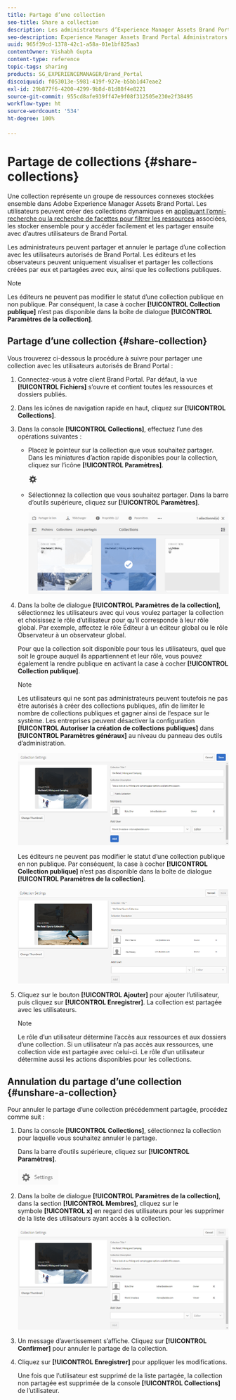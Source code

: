 ```yaml
---
title: Partage d’une collection
seo-title: Share a collection
description: Les administrateurs d’Experience Manager Assets Brand Portal peuvent partager et annuler le partage d’une collection, dynamique ou non, avec les utilisateurs autorisés. Les éditeurs peuvent uniquement visualiser et partager les collections créées par eux et partagées avec eux, ainsi que les collections publiques.
seo-description: Experience Manager Assets Brand Portal Administrators can share and unshare a collection or a smart collection with authorized users. Editors can view and share only the collections created by them, shared with them, and public collections.
uuid: 965f39cd-1378-42c1-a58a-01e1bf825aa3
contentOwner: Vishabh Gupta
content-type: reference
topic-tags: sharing
products: SG_EXPERIENCEMANAGER/Brand_Portal
discoiquuid: f053013e-5981-419f-927e-b5bb1d47eae2
exl-id: 29b877f6-4200-4299-9b8d-81d88f4e8221
source-git-commit: 955cd8afe939ff47e9f08f312505e230e2f38495
workflow-type: ht
source-wordcount: '534'
ht-degree: 100%

---
```


# Partage de collections {#share-collections}

Une collection représente un groupe de ressources connexes stockées ensemble dans Adobe Experience Manager Assets Brand Portal. Les utilisateurs peuvent créer des collections dynamiques en [appliquant l’omni-recherche ou la recherche de facettes pour filtrer les ressources](brand-portal-searching.md) associées, les stocker ensemble pour y accéder facilement et les partager ensuite avec d’autres utilisateurs de Brand Portal.

Les administrateurs peuvent partager et annuler le partage d’une collection avec les utilisateurs autorisés de Brand Portal. Les éditeurs et les observateurs peuvent uniquement visualiser et partager les collections créées par eux et partagées avec eux, ainsi que les collections publiques.

>[!NOTE]
>
>Les éditeurs ne peuvent pas modifier le statut d’une collection publique en non publique. Par conséquent, la case à cocher **[!UICONTROL Collection publique]** n’est pas disponible dans la boîte de dialogue **[!UICONTROL Paramètres de la collection]**.

## Partage d’une collection {#share-collection}

Vous trouverez ci-dessous la procédure à suivre pour partager une collection avec les utilisateurs autorisés de Brand Portal :

1. Connectez-vous à votre client Brand Portal. Par défaut, la vue **[!UICONTROL Fichiers]** s’ouvre et contient toutes les ressources et dossiers publiés.

1. Dans les icônes de navigation rapide en haut, cliquez sur **[!UICONTROL Collections]**.

1. Dans la console **[!UICONTROL Collections]**, effectuez l’une des opérations suivantes :

   * Placez le pointeur sur la collection que vous souhaitez partager. Dans les miniatures d’action rapide disponibles pour la collection, cliquez sur l’icône **[!UICONTROL Paramètres]**.

      ![](assets/settings-icon.png)

   * Sélectionnez la collection que vous souhaitez partager. Dans la barre d’outils supérieure, cliquez sur **[!UICONTROL Paramètres]**.

      ![](assets/collection-console.png)

1. Dans la boîte de dialogue **[!UICONTROL Paramètres de la collection]**, sélectionnez les utilisateurs avec qui vous voulez partager la collection et choisissez le rôle d’utilisateur pour qu’il corresponde à leur rôle global. Par exemple, affectez le rôle Éditeur à un éditeur global ou le rôle Observateur à un observateur global.

   Pour que la collection soit disponible pour tous les utilisateurs, quel que soit le groupe auquel ils appartiennent et leur rôle, vous pouvez également la rendre publique en activant la case à cocher **[!UICONTROL Collection publique]**.

   >[!NOTE]
   >
   >Les utilisateurs qui ne sont pas administrateurs peuvent toutefois ne pas être autorisés à créer des collections publiques, afin de limiter le nombre de collections publiques et gagner ainsi de l’espace sur le système. Les entreprises peuvent désactiver la configuration **[!UICONTROL Autoriser la création de collections publiques]** dans **[!UICONTROL Paramètres généraux]** au niveau du panneau des outils d’administration.

   ![](assets/collection_sharingadduser.png)

   Les éditeurs ne peuvent pas modifier le statut d’une collection publique en non publique. Par conséquent, la case à cocher **[!UICONTROL Collection publique]** n’est pas disponible dans la boîte de dialogue **[!UICONTROL Paramètres de la collection]**.

   ![](assets/collection-setting-editor.png)

1. Cliquez sur le bouton **[!UICONTROL Ajouter]** pour ajouter l’utilisateur, puis cliquez sur **[!UICONTROL Enregistrer]**. La collection est partagée avec les utilisateurs.

   >[!NOTE]
   >
   >Le rôle d’un utilisateur détermine l’accès aux ressources et aux dossiers d’une collection. Si un utilisateur n’a pas accès aux ressources, une collection vide est partagée avec celui-ci. Le rôle d’un utilisateur détermine aussi les actions disponibles pour les collections.

## Annulation du partage d’une collection {#unshare-a-collection}

Pour annuler le partage d’une collection précédemment partagée, procédez comme suit :

1. Dans la console **[!UICONTROL Collections]**, sélectionnez la collection pour laquelle vous souhaitez annuler le partage.

   Dans la barre d’outils supérieure, cliquez sur **[!UICONTROL Paramètres]**.

   ![](assets/collection_settings.png)

1. Dans la boîte de dialogue **[!UICONTROL Paramètres de la collection]**, dans la section **[!UICONTROL Membres]**, cliquez sur le symbole **[!UICONTROL x]** en regard des utilisateurs pour les supprimer de la liste des utilisateurs ayant accès à la collection.

   ![](assets/unshare_collection.png)

1. Un message d’avertissement s’affiche. Cliquez sur **[!UICONTROL Confirmer]** pour annuler le partage de la collection.

1. Cliquez sur **[!UICONTROL Enregistrer]** pour appliquer les modifications.

   Une fois que l’utilisateur est supprimé de la liste partagée, la collection non partagée est supprimée de la console **[!UICONTROL Collections]** de l’utilisateur.

<!--
1. Click the overlay icon on the left, and choose **[!UICONTROL Navigation]**.

   ![](assets/contenttree-1.png)

1. From the siderail on the left, click **[!UICONTROL Collections]**.

   ![](assets/access_collections.png)

1. From the **[!UICONTROL Collections]** console, do one of the following:

    * Hover the pointer over the collection you want to share. From the quick action thumbnails available for the collection, click the **[!UICONTROL Settings]** icon.

   ![](assets/settings_thumbnail.png)

    * Select the collection you want to share. From the toolbar at the top, click **[!UICONTROL Settings]**.
    
   ![](assets/collection-sharing.png)

1. In the [!UICONTROL Collection Settings] dialog box, select the users or groups with whom you want to share the collection and select the role for a user or a group to match their global role. For example, assign the Editor role to a global editor, the Viewer role to a global viewer.

   Alternatively, to make the collection available to all users irrespective of their group membership and role, make it public by selecting the **[!UICONTROL Public Collection]** check-box.

   >[!NOTE]
   >
   >However, non-admin users can be restricted from creating public collections, to avoid having numerous public collections so that system space can be saved. Organizations can disable the **[!UICONTROL Allow public collections creation]** configuration from [!UICONTROL General] settings available in admin tools panel.

   ![](assets/collection_sharingadduser.png)

   Editors cannot change a public collection to a non-public collection and, therefore, do not have **[!UICONTROL Public Collection]** check-box available in **[!UICONTROL Collection Settings]** dialog.

   ![](assets/collection-setting-editor.png)

1. Select **[!UICONTROL Add]**, and then **[!UICONTROL Save]**. The collection is shared with the chosen users.

   >[!NOTE]
   >
   >A user's role governs access to the assets and folders inside a collection. If a user does not have access to assets, an empty collection is shared with the user. Also, a user's role governs the actions available for collections.

## Unshare a collection {#unshare-a-collection}

To unshare a previously shared collection, do the following:

1. From the **[!UICONTROL Collections]** console, select the collection you want to unshare.

   In the toolbar, click **[!UICONTROL Settings]**.

   ![](assets/collection_settings.png)

1. On the **[!UICONTROL Collection Settings]** dialog box, under **[!UICONTROL Members]**, click the **[!UICONTROL x]** symbol next to users or groups to remove them from the list of users you shared the collection with.

   ![](assets/unshare_collection.png)

1. In the warning message box, click **[!UICONTROL Confirm]** to confirm unshare.

   Click **[!UICONTROL Save]**.

1. Log in to Brand Portal with the credentials of the user you removed from the shared list. The collection is removed from the **[!UICONTROL Collections]** console.
-->
